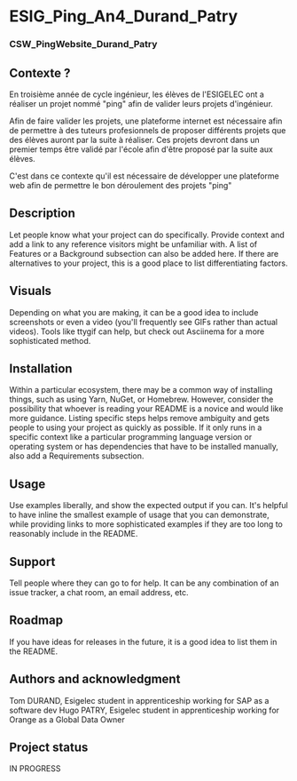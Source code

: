 # ESIG_Ping_An4_Durand_Patry

### CSW_PingWebsite_Durand_Patry

## Contexte ?

En troisième année de cycle ingénieur, les élèves de l'ESIGELEC ont a réaliser un projet nommé "ping" afin de valider leurs projets d'ingénieur.

Afin de faire valider les projets, une plateforme internet est nécessaire afin de permettre à des tuteurs profesionnels de proposer différents projets que des élèves auront par la suite à réaliser. Ces projets devront dans un premier temps être validé par l'école afin d'être proposé par la suite aux élèves.

C'est dans ce contexte qu'il est nécessaire de développer une plateforme web afin de permettre le bon déroulement des projets "ping"

## Description
Let people know what your project can do specifically. Provide context and add a link to any reference visitors might be unfamiliar with. A list of Features or a Background subsection can also be added here. If there are alternatives to your project, this is a good place to list differentiating factors.

## Visuals
Depending on what you are making, it can be a good idea to include screenshots or even a video (you'll frequently see GIFs rather than actual videos). Tools like ttygif can help, but check out Asciinema for a more sophisticated method.

## Installation
Within a particular ecosystem, there may be a common way of installing things, such as using Yarn, NuGet, or Homebrew. However, consider the possibility that whoever is reading your README is a novice and would like more guidance. Listing specific steps helps remove ambiguity and gets people to using your project as quickly as possible. If it only runs in a specific context like a particular programming language version or operating system or has dependencies that have to be installed manually, also add a Requirements subsection.

## Usage
Use examples liberally, and show the expected output if you can. It's helpful to have inline the smallest example of usage that you can demonstrate, while providing links to more sophisticated examples if they are too long to reasonably include in the README.

## Support
Tell people where they can go to for help. It can be any combination of an issue tracker, a chat room, an email address, etc.

## Roadmap
If you have ideas for releases in the future, it is a good idea to list them in the README.

## Authors and acknowledgment
Tom DURAND, Esigelec student in apprenticeship working for SAP as a software dev
Hugo PATRY, Esigelec student in apprenticeship working for Orange as a Global Data Owner

## Project status

IN PROGRESS
